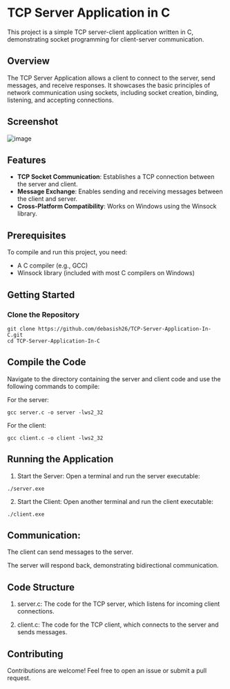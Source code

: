 # TCP Server Application in C

This project is a simple TCP server-client application written in C, demonstrating socket programming for client-server communication.

## Overview

The TCP Server Application allows a client to connect to the server, send messages, and receive responses. It showcases the basic principles of network communication using sockets, including socket creation, binding, listening, and accepting connections.

## Screenshot
![image](https://github.com/user-attachments/assets/59a4997e-09f0-44e7-9bd4-8dfcc49a5645)

## Features

- **TCP Socket Communication**: Establishes a TCP connection between the server and client.
- **Message Exchange**: Enables sending and receiving messages between the client and server.
- **Cross-Platform Compatibility**: Works on Windows using the Winsock library.

## Prerequisites

To compile and run this project, you need:

- A C compiler (e.g., GCC)
- Winsock library (included with most C compilers on Windows)

## Getting Started

### Clone the Repository

```
git clone https://github.com/debasish26/TCP-Server-Application-In-C.git
cd TCP-Server-Application-In-C
```

## Compile the Code
Navigate to the directory containing the server and client code and use the following commands to compile:

For the server:
```
gcc server.c -o server -lws2_32
```

For the client:
```
gcc client.c -o client -lws2_32
```
## Running the Application
  1. Start the Server: Open a terminal and run the server executable:
```
./server.exe
```
  2. Start the Client: Open another terminal and run the client executable:
```
./client.exe
```
## Communication:

The client can send messages to the server.

The server will respond back, demonstrating bidirectional communication.

## Code Structure

  1. server.c: The code for the TCP server, which listens for incoming client connections.
     
  2. client.c: The code for the TCP client, which connects to the server and sends messages.

## Contributing

Contributions are welcome! Feel free to open an issue or submit a pull request.
